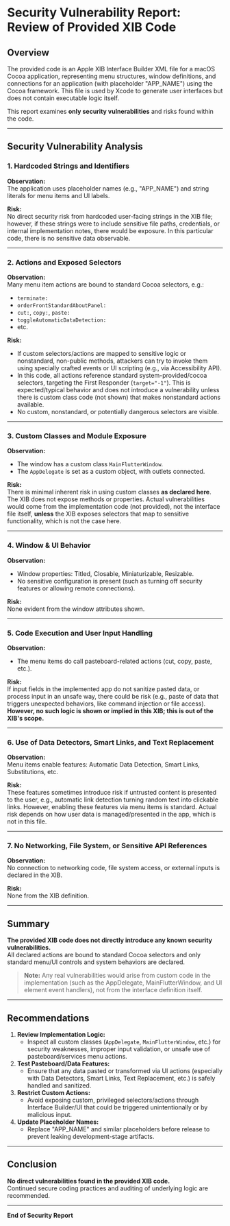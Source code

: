 # Security Vulnerability Report: Review of Provided XIB Code

## Overview

The provided code is an Apple XIB Interface Builder XML file for a macOS Cocoa application, representing menu structures, window definitions, and connections for an application (with placeholder "APP_NAME") using the Cocoa framework. This file is used by Xcode to generate user interfaces but does not contain executable logic itself.

This report examines **only security vulnerabilities** and risks found within the code.

---

## Security Vulnerability Analysis

### 1. **Hardcoded Strings and Identifiers**
**Observation:**  
The application uses placeholder names (e.g., "APP_NAME") and string literals for menu items and UI labels.

**Risk:**  
No direct security risk from hardcoded user-facing strings in the XIB file; however, if these strings were to include sensitive file paths, credentials, or internal implementation notes, there would be exposure. In this particular code, there is no sensitive data observable.

---

### 2. **Actions and Exposed Selectors**
**Observation:**  
Many menu item actions are bound to standard Cocoa selectors, e.g.:
- `terminate:`
- `orderFrontStandardAboutPanel:`
- `cut:`, `copy:`, `paste:`
- `toggleAutomaticDataDetection:`
- etc.

**Risk:**  
- If custom selectors/actions are mapped to sensitive logic or nonstandard, non-public methods, attackers can try to invoke them using specially crafted events or UI scripting (e.g., via Accessibility API).  
- In this code, all actions reference standard system-provided/cocoa selectors, targeting the First Responder (`target="-1"`). This is expected/typical behavior and does not introduce a vulnerability unless there is custom class code (not shown) that makes nonstandard actions available.
- No custom, nonstandard, or potentially dangerous selectors are visible.

---

### 3. **Custom Classes and Module Exposure**
**Observation:**  
- The window has a custom class `MainFlutterWindow`.
- The `AppDelegate` is set as a custom object, with outlets connected.

**Risk:**  
There is minimal inherent risk in using custom classes **as declared here**. The XIB does not expose methods or properties. Actual vulnerabilities would come from the implementation code (not provided), not the interface file itself, **unless** the XIB exposes selectors that map to sensitive functionality, which is not the case here.

---

### 4. **Window & UI Behavior**
**Observation:**  
- Window properties: Titled, Closable, Miniaturizable, Resizable.
- No sensitive configuration is present (such as turning off security features or allowing remote connections).

**Risk:**  
None evident from the window attributes shown.

---

### 5. **Code Execution and User Input Handling**
**Observation:**  
- The menu items do call pasteboard-related actions (cut, copy, paste, etc.).

**Risk:**  
If input fields in the implemented app do not sanitize pasted data, or process input in an unsafe way, there could be risk (e.g., paste of data that triggers unexpected behaviors, like command injection or file access).  
**However, no such logic is shown or implied in this XIB; this is out of the XIB's scope.**

---

### 6. **Use of Data Detectors, Smart Links, and Text Replacement**
**Observation:**  
Menu items enable features: Automatic Data Detection, Smart Links, Substitutions, etc.

**Risk:**  
These features sometimes introduce risk if untrusted content is presented to the user, e.g., automatic link detection turning random text into clickable links. However, enabling these features via menu items is standard. Actual risk depends on how user data is managed/presented in the app, which is not in this file.

---

### 7. **No Networking, File System, or Sensitive API References**
**Observation:**  
No connection to networking code, file system access, or external inputs is declared in the XIB.

**Risk:**  
None from the XIB definition.

---

## Summary

**The provided XIB code does not directly introduce any known security vulnerabilities.**  
All declared actions are bound to standard Cocoa selectors and only standard menu/UI controls and system behaviors are declared.

> **Note:** Any real vulnerabilities would arise from custom code in the implementation (such as the AppDelegate, MainFlutterWindow, and UI element event handlers), not from the interface definition itself.

---

## Recommendations

1. **Review Implementation Logic:**  
   - Inspect all custom classes (`AppDelegate`, `MainFlutterWindow`, etc.) for security weaknesses, improper input validation, or unsafe use of pasteboard/services menu actions.
2. **Test Pasteboard/Data Features:**  
   - Ensure that any data pasted or transformed via UI actions (especially with Data Detectors, Smart Links, Text Replacement, etc.) is safely handled and sanitized.
3. **Restrict Custom Actions:**  
   - Avoid exposing custom, privileged selectors/actions through Interface Builder/UI that could be triggered unintentionally or by malicious input.
4. **Update Placeholder Names:**  
   - Replace "APP_NAME" and similar placeholders before release to prevent leaking development-stage artifacts.

---

## Conclusion

**No direct vulnerabilities found in the provided XIB code.**  
Continued secure coding practices and auditing of underlying logic are recommended.

---

**End of Security Report**